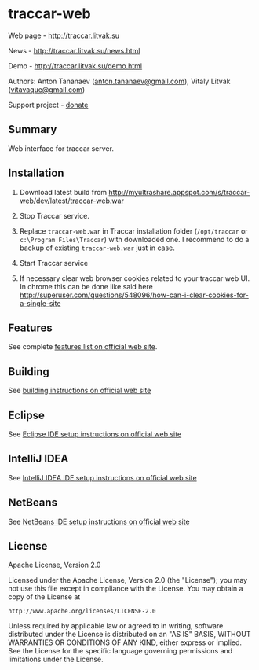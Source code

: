 # traccar-web

Web page - http://traccar.litvak.su

News - http://traccar.litvak.su/news.html

Demo - http://traccar.litvak.su/demo.html

Authors: Anton Tananaev (anton.tananaev@gmail.com), Vitaly Litvak (vitavaque@gmail.com)

Support project - [donate](http://traccar.litvak.su/donate.html)

## Summary

Web interface for traccar server.

## Installation

1) Download latest build from http://myultrashare.appspot.com/s/traccar-web/dev/latest/traccar-web.war

2) Stop Traccar service.

3) Replace `traccar-web.war` in Traccar installation folder (`/opt/traccar` or `c:\Program Files\Traccar`) with downloaded one. I recommend to do a backup of existing `traccar-web.war` just in case.

4) Start Traccar service

5) If necessary clear web browser cookies related to your traccar web UI. In chrome this can be done like said here http://superuser.com/questions/548096/how-can-i-clear-cookies-for-a-single-site

## Features

See complete [features list on official web site](http://traccar.litvak.su/features/).

## Building

See [building instructions on official web site](http://traccar.litvak.su/building.html)

## Eclipse

See [Eclipse IDE setup instructions on official web site](http://traccar.litvak.su/ide/eclipse.html)

## IntelliJ IDEA

See [IntelliJ IDEA IDE setup instructions on official web site](http://traccar.litvak.su/ide/idea.html)

## NetBeans

See [NetBeans IDE setup instructions on official web site](http://traccar.litvak.su/ide/netbeans.html)

## License

Apache License, Version 2.0

Licensed under the Apache License, Version 2.0 (the "License");
you may not use this file except in compliance with the License.
You may obtain a copy of the License at

    http://www.apache.org/licenses/LICENSE-2.0

Unless required by applicable law or agreed to in writing, software
distributed under the License is distributed on an "AS IS" BASIS,
WITHOUT WARRANTIES OR CONDITIONS OF ANY KIND, either express or implied.
See the License for the specific language governing permissions and
limitations under the License.

